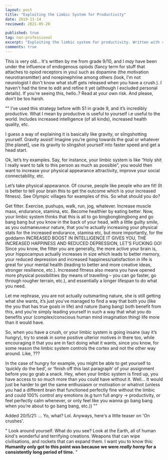 ```yaml
---
layout: post
title: "Exploiting the Limbic System for Productivity"
date: 2019-11-14
reviewed: 2021-05-20

published: true
tag: non-professional
excerpt: "Exploiting the limbic system for productivity. Written with respect to "
comments: true
---
```

This is very old... It's written by me from grade 9/10, and I *may* have been under the influence of endogenous opiods (fancy term for stuff that attaches to opiod receptors in you) such as dopamine (the motivation neurotransmitter) and norepinephrine among others (look, I'm not neurologist I don't know what stuff gets released when you have a crush.). I haven't had the time to edit and refine it yet (although I excluded personal details). If you're seeing this, hello..? Read at your own risk. And please, don't be too harsh.


<span class='page-divider'> 
	<span class='one'></span>
	<span class='two'></span>
</span>
""
 I’ve used this strategy before with S1 in grade 9, and it’s incredibly productive. What I mean by productive is useful to yourself i.e useful to the world. Includes increased intelligence (of all kinds), increased health quality, etc. 

I guess a way of explaining it is basically like gravity, or slingshotting yourself. Gravity assist! Imagine you’re going towards the goal or whatever [the planet], use its gravity to slingshot yourself into faster speed and get a head start.

Ok, let’s try examples. Say, for instance, your limbic system is like “Holy shit I really want to talk to this person as much as possible”, you would then want to increase your physical appearance attractivity, improve your social connectability, etc. 

Let’s take physical appearance. Of course, people like people who are fit! (It is better to tell your brain this to get the outcome which is your increased fitness). See Olympic villages for examples of this. So what should you do? 

Get fitter. Exercise, pushups, walk, run, jog, whatever. Increase muscle mass, endurance, stamina, etc. Become healthier by eating better. Now, your limbic system thinks that this is all to go bingbongbingbong and go bang bang but you know in the back of your head, with a little guilty smile, as you outmaneuveur nature, that you’re actually increasing your physical stats for the increased endurance, stamina etc, but more importantly, for the goddamn INCREASED BOOST IN INTELLIGENCE IT GIVES YOU, THE INCREASED HAPPINESS AND REDUCED DEPRESSION, LET’S FUCKING GO! Since you know, the fitter you are generally, the more active your brain is, your hippocampus actually increases in size which leads to better memory, your reduced depression and increased happiness/satisfaction in life is great for your mental health (leading to better and more creative ideas, stronger resilience, etc.). Increased fitness also means you have opened more physical possibilities (by means of travelling – you can go faster, go through rougher terrain, etc.), and essentially a longer lifespan to do what you need.

 Let me rephrase, you are not actually outsmarting nature, she is still getting what she wants, it’s just you’ve managed to find a way that both you (like the you that has true goals in life) and nature (bang bang) both benefit from this, and you’re simply leading yourself in such a way that what you do benefits your (complex/conscious human mind imagination thing) life more than it would have.

So, when you have a crush, or your limbic system is going insane (say it’s hungry), try to sneak in some positive ulterior motives in there too, while encouraging it that you are in fact doing what it wants, since you know, for some reason the limbic system controls the cortex and not the other way around. Like, ???

In the case of hungry for example, you might be able to get yourself to ‘quickly do the bed’, or ‘finish off this last paragraph’ of your assignment before you go grab a snack. Hey, when your limbic system is fired up, you have access to so much more than you could have without it. Well… It would just be  harder to get the same enthusiasm or motivation or whatnot (unless you had a different brain that functioned perfectly fine without the limbic and could 100% control any emotions (e.g turn full angry -> productivity, or feel perfectly calm whenever, or only feel like you wanna go bang bang when you’re about to go bang bang, etc.))
""

Added 20/5/21: ... Yo, what? Lol. Anyways, here's a little teaser on 'On crushes'.

"
Look around yourself. What do you see? Look at the Earth, all of human kind's wonderful and terrifying creations. Weapons that can wipe civilisations, and rockets that can expand them.
I want you to know this:
**Humanity only got to this point was because we were *really horny* for a consistently long period of time.** "

